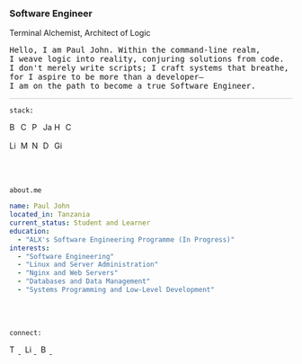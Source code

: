 <h3>Software Engineer</h3>

<p>
<span>Terminal Alchemist</span>, <span>Architect of Logic</span>
</p>

<pre>
Hello, I am Paul John. Within the command-line realm,
I weave logic into reality, conjuring solutions from code.
I don't merely write scripts; I craft systems that breathe,
for I aspire to be more than a developer—
I am on the path to become a true Software Engineer.
</pre>

<div style="border-top: 1px solid #ccc; margin-top: 10px;"></div>

`stack:`

<p>
  <img src="https://cdn.simpleicons.org/bash/f5f5f5" alt="Bash" title="Bash" height="16" width="16">
  <img src="https://cdn.simpleicons.org/c/f5f5f5" alt="C" title="C" height="16" width="16">
  <img src="https://cdn.simpleicons.org/python/f5f5f5" alt="Python" title="Python" height="16" width="16">
  <img src="https://cdn.simpleicons.org/javascript/f5f5f5" alt="JavaScript" title="JavaScript" height="16" width="16">
  <img src="https://cdn.simpleicons.org/html/f5f5f5" alt="HTML" title="HTML" height="16" width="16">
  <img src="https://cdn.simpleicons.org/css/f5f5f5" alt="CSS" title="CSS" height="16" width="16">
</p>

<p>
  <img src="https://cdn.simpleicons.org/linux/f5f5f5" alt="Linux" title="Linux" height="16" width="16">
  <img src="https://cdn.simpleicons.org/mysql/f5f5f5" alt="MySQL" title="MySQL" height="16" width="16">
  <img src="https://cdn.simpleicons.org/nginx/f5f5f5" alt="Nginx" title="Nginx" height="16" width="16">
  <img src="https://cdn.simpleicons.org/docker/f5f5f5" alt="Docker" title="Docker" height="16" width="16">
  <img src="https://cdn.simpleicons.org/git/f5f5f5" alt="Git" title="Git" height="16" width="16">
</p>
<br><br>

<code>about.me</code>

```yaml
name: Paul John
located_in: Tanzania
current_status: Student and Learner
education:
  - "ALX's Software Engineering Programme (In Progress)"
interests:
  - "Software Engineering"
  - "Linux and Server Administration"
  - "Nginx and Web Servers"
  - "Databases and Data Management"
  - "Systems Programming and Low-Level Development"
```

<br><br>

<code>connect:</code>

<p>
  <a href="https://twitter.com/namestarlit">
    <img src="https://cdn.simpleicons.org/twitter/f5f5f5" alt="Twitter" height="16" width="16">
  </a>&nbsp;
  <a href="https://www.linkedin.com/in/namestarlit/">
    <img src="https://cdn.simpleicons.org/linkedin/f5f5f5" alt="LinkedIn" height="16" width="16">
  </a>&nbsp;
  <a href="https://bento.me/starlit">
    <img src="https://cdn.simpleicons.org/bento/f5f5f5" alt="Bento" height="16" width="16">
  </a>&nbsp;
</p>
